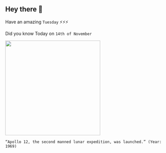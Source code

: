## Hey there 👋
Have an amazing `Tuesday` ⚡⚡⚡

Did you know Today on `14th of November`
 
 [<img src="https://upload.wikimedia.org/wikipedia/commons/4/4e/Surveyor_3-Apollo_12.jpg" width="300" />](https://en.wikipedia.org/wiki/Apollo_12) 
 ```
“Apollo 12, the second manned lunar expedition, was launched.” (Year: 1969)
```
